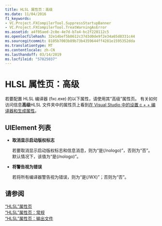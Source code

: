 ```yaml
---
title: HLSL 属性页：高级
ms.date: 11/04/2016
f1_keywords:
- VC.Project.FXCompilerTool.SuppressStartupBanner
- VC.Project.FXCompilerTool.TreatWarningAsError
ms.assetid: a4f05aed-2c0e-4e7d-b7a4-bc2f228112c5
ms.openlocfilehash: 32e14bef5b8612c37d3d0de9f2e34a65d8331c44
ms.sourcegitcommit: 8105b7003b89b73b4359644ff4281e1595352dda
ms.translationtype: MT
ms.contentlocale: zh-CN
ms.lasthandoff: 03/14/2019
ms.locfileid: "57825037"
---
```

# <a name="hlsl-property-pages-advanced"></a>HLSL 属性页：高级

若要配置 HLSL 编译器 (fxc.exe) 的以下属性，请使用其“高级”属性页。 有关如何访问信息**高级**HLSL 文件夹中的属性页上看到[在 Visual Studio 中的设置 c + + 编译器和生成属性](../working-with-project-properties.md)。

## <a name="uielement-list"></a>UIElement 列表

- **取消显示启动版权标志**

   若要取消显示启动版权标志和信息消息，则为“是(/nologo)”，否则为“否”。 默认情况下，该值为“是(/nologo)”。

- **将警告视为错误**

   若将所有编译器警告视为错误，则为“是(/WX)”；否则为“否”。

## <a name="see-also"></a>请参阅

[“HLSL”属性页](hlsl-property-pages.md)<br>
[“HLSL”属性页：常规](hlsl-property-pages-general.md)<br>
[“HLSL”属性页：输出文件](hlsl-property-pages-output-files.md)
